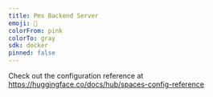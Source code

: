 ```yaml
---
title: Pms Backend Server
emoji: 🐠
colorFrom: pink
colorTo: gray
sdk: docker
pinned: false
---
```


Check out the configuration reference at https://huggingface.co/docs/hub/spaces-config-reference
